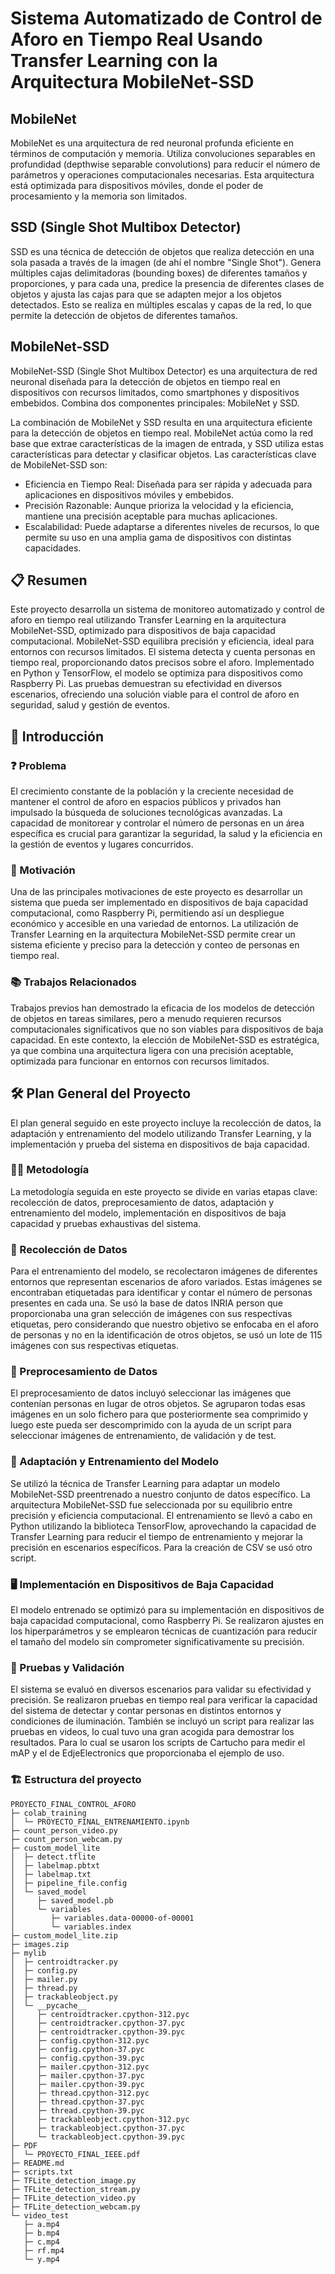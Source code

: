 # Sistema Automatizado de Control de Aforo en Tiempo Real Usando Transfer Learning con la Arquitectura MobileNet-SSD

## MobileNet
MobileNet es una arquitectura de red neuronal profunda eficiente en términos de computación y memoria. Utiliza convoluciones separables en profundidad (depthwise separable convolutions) para reducir el número de parámetros y operaciones computacionales necesarias. Esta arquitectura está optimizada para dispositivos móviles, donde el poder de procesamiento y la memoria son limitados.

## SSD (Single Shot Multibox Detector)
SSD es una técnica de detección de objetos que realiza detección en una sola pasada a través de la imagen (de ahí el nombre "Single Shot"). Genera múltiples cajas delimitadoras (bounding boxes) de diferentes tamaños y proporciones, y para cada una, predice la presencia de diferentes clases de objetos y ajusta las cajas para que se adapten mejor a los objetos detectados. Esto se realiza en múltiples escalas y capas de la red, lo que permite la detección de objetos de diferentes tamaños.

## MobileNet-SSD

MobileNet-SSD (Single Shot Multibox Detector) es una arquitectura de red neuronal diseñada para la detección de objetos en tiempo real en dispositivos con recursos limitados, como smartphones y dispositivos embebidos. Combina dos componentes principales: MobileNet y SSD.

La combinación de MobileNet y SSD resulta en una arquitectura eficiente para la detección de objetos en tiempo real. MobileNet actúa como la red base que extrae características de la imagen de entrada, y SSD utiliza estas características para detectar y clasificar objetos. Las características clave de MobileNet-SSD son:
- Eficiencia en Tiempo Real: Diseñada para ser rápida y adecuada para aplicaciones en dispositivos móviles y embebidos.
- Precisión Razonable: Aunque prioriza la velocidad y la eficiencia, mantiene una precisión aceptable para muchas aplicaciones.
- Escalabilidad: Puede adaptarse a diferentes niveles de recursos, lo que permite su uso en una amplia gama de dispositivos con distintas capacidades.

## 📋 Resumen

Este proyecto desarrolla un sistema de monitoreo automatizado y control de aforo en tiempo real utilizando Transfer Learning en la arquitectura MobileNet-SSD, optimizado para dispositivos de baja capacidad computacional. MobileNet-SSD equilibra precisión y eficiencia, ideal para entornos con recursos limitados. El sistema detecta y cuenta personas en tiempo real, proporcionando datos precisos sobre el aforo. Implementado en Python y TensorFlow, el modelo se optimiza para dispositivos como Raspberry Pi. Las pruebas demuestran su efectividad en diversos escenarios, ofreciendo una solución viable para el control de aforo en seguridad, salud y gestión de eventos.

## 📝 Introducción

### ❓ Problema

El crecimiento constante de la población y la creciente necesidad de mantener el control de aforo en espacios públicos y privados han impulsado la búsqueda de soluciones tecnológicas avanzadas. La capacidad de monitorear y controlar el número de personas en un área específica es crucial para garantizar la seguridad, la salud y la eficiencia en la gestión de eventos y lugares concurridos.

### 🎯 Motivación

Una de las principales motivaciones de este proyecto es desarrollar un sistema que pueda ser implementado en dispositivos de baja capacidad computacional, como Raspberry Pi, permitiendo así un despliegue económico y accesible en una variedad de entornos. La utilización de Transfer Learning en la arquitectura MobileNet-SSD permite crear un sistema eficiente y preciso para la detección y conteo de personas en tiempo real.

### 📚 Trabajos Relacionados

Trabajos previos han demostrado la eficacia de los modelos de detección de objetos en tareas similares, pero a menudo requieren recursos computacionales significativos que no son viables para dispositivos de baja capacidad. En este contexto, la elección de MobileNet-SSD es estratégica, ya que combina una arquitectura ligera con una precisión aceptable, optimizada para funcionar en entornos con recursos limitados.

## 🛠️ Plan General del Proyecto

El plan general seguido en este proyecto incluye la recolección de datos, la adaptación y entrenamiento del modelo utilizando Transfer Learning, y la implementación y prueba del sistema en dispositivos de baja capacidad.

### 🧑‍🔬 Metodología

La metodología seguida en este proyecto se divide en varias etapas clave: recolección de datos, preprocesamiento de datos, adaptación y entrenamiento del modelo, implementación en dispositivos de baja capacidad y pruebas exhaustivas del sistema.

### 📸 Recolección de Datos

Para el entrenamiento del modelo, se recolectaron imágenes de diferentes entornos que representan escenarios de aforo variados. Estas imágenes se encontraban etiquetadas para identificar y contar el número de personas presentes en cada una. Se usó la base de datos INRIA person que proporcionaba una gran selección de imágenes con sus respectivas etiquetas, pero considerando que nuestro objetivo se enfocaba en el aforo de personas y no en la identificación de otros objetos, se usó un lote de 115 imágenes con sus respectivas etiquetas.

### 🧹 Preprocesamiento de Datos

El preprocesamiento de datos incluyó seleccionar las imágenes que contenían personas en lugar de otros objetos. Se agruparon todas esas imágenes en un solo fichero para que posteriormente sea comprimido y luego este pueda ser descomprimido con la ayuda de un script para seleccionar imágenes de entrenamiento, de validación y de test.

### 🧠 Adaptación y Entrenamiento del Modelo

Se utilizó la técnica de Transfer Learning para adaptar un modelo MobileNet-SSD preentrenado a nuestro conjunto de datos específico. La arquitectura MobileNet-SSD fue seleccionada por su equilibrio entre precisión y eficiencia computacional. El entrenamiento se llevó a cabo en Python utilizando la biblioteca TensorFlow, aprovechando la capacidad de Transfer Learning para reducir el tiempo de entrenamiento y mejorar la precisión en escenarios específicos. Para la creación de CSV se usó otro script.

### 🖥️ Implementación en Dispositivos de Baja Capacidad

El modelo entrenado se optimizó para su implementación en dispositivos de baja capacidad computacional, como Raspberry Pi. Se realizaron ajustes en los hiperparámetros y se emplearon técnicas de cuantización para reducir el tamaño del modelo sin comprometer significativamente su precisión.

### 🧪 Pruebas y Validación

El sistema se evaluó en diversos escenarios para validar su efectividad y precisión. Se realizaron pruebas en tiempo real para verificar la capacidad del sistema de detectar y contar personas en distintos entornos y condiciones de iluminación. También se incluyó un script para realizar las pruebas en videos, lo cual tuvo una gran acogida para demostrar los resultados. Para lo cual se usaron los scripts de Cartucho para medir el mAP y el de EdjeElectronics que proporcionaba el ejemplo de uso.

### 🏗️ Estructura del proyecto

```
PROYECTO_FINAL_CONTROL_AFORO
├─ colab_training
│  └─ PROYECTO_FINAL_ENTRENAMIENTO.ipynb
├─ count_person_video.py
├─ count_person_webcam.py
├─ custom_model_lite
│  ├─ detect.tflite
│  ├─ labelmap.pbtxt
│  ├─ labelmap.txt
│  ├─ pipeline_file.config
│  └─ saved_model
│     ├─ saved_model.pb
│     └─ variables
│        ├─ variables.data-00000-of-00001
│        └─ variables.index
├─ custom_model_lite.zip
├─ images.zip
├─ mylib
│  ├─ centroidtracker.py
│  ├─ config.py
│  ├─ mailer.py
│  ├─ thread.py
│  ├─ trackableobject.py
│  └─ __pycache__
│     ├─ centroidtracker.cpython-312.pyc
│     ├─ centroidtracker.cpython-37.pyc
│     ├─ centroidtracker.cpython-39.pyc
│     ├─ config.cpython-312.pyc
│     ├─ config.cpython-37.pyc
│     ├─ config.cpython-39.pyc
│     ├─ mailer.cpython-312.pyc
│     ├─ mailer.cpython-37.pyc
│     ├─ mailer.cpython-39.pyc
│     ├─ thread.cpython-312.pyc
│     ├─ thread.cpython-37.pyc
│     ├─ thread.cpython-39.pyc
│     ├─ trackableobject.cpython-312.pyc
│     ├─ trackableobject.cpython-37.pyc
│     └─ trackableobject.cpython-39.pyc
├─ PDF
│  └─ PROYECTO_FINAL_IEEE.pdf
├─ README.md
├─ scripts.txt
├─ TFLite_detection_image.py
├─ TFLite_detection_stream.py
├─ TFLite_detection_video.py
├─ TFLite_detection_webcam.py
└─ video_test
   ├─ a.mp4
   ├─ b.mp4
   ├─ c.mp4
   ├─ rf.mp4
   └─ y.mp4

```

